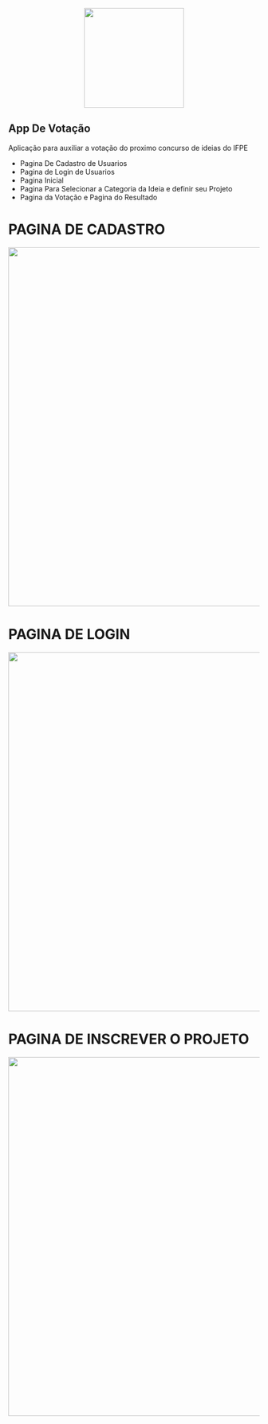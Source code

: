 <p align="center">
<img height="200" src="https://media-exp1.licdn.com/dms/image/C4D0BAQFpnUpBdL7CXA/company-logo_200_200/0/1565976151572?e=2159024400&v=beta&t=lVUEr7K6F36T5D3k4CL7dplH0nftX08n57qvxyWgKks">
</p>

## App De Votação

<p> Aplicação para auxiliar a votação do proximo concurso de ideias do IFPE</p>

* Pagina De Cadastro de Usuarios
* Pagina de Login de Usuarios
* Pagina Inicial
* Pagina Para Selecionar a Categoria da Ideia e definir seu Projeto
* Pagina da Votação e Pagina do Resultado

# PAGINA DE CADASTRO

<p align="center">
<img height="720" src="https://i.imgur.com/tE7b4UZ.jpeg">
</p>

# PAGINA DE LOGIN

<p align="center">
<img height="720" src="https://i.imgur.com/dO4v6MF.jpg">
</p>

# PAGINA DE INSCREVER O PROJETO

<p align="center">
<img height="720" src="https://i.imgur.com/wQgl7U8.jpg
">
</p>

